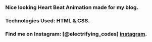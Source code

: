 ### Nice looking Heart Beat Animation made for my blog.

### Technologies Used: HTML & CSS.

### Find me on Instagram: [@electrifying_codes] [instagram].

[instagram]: https://www.instagram.com/electrifying_codes
